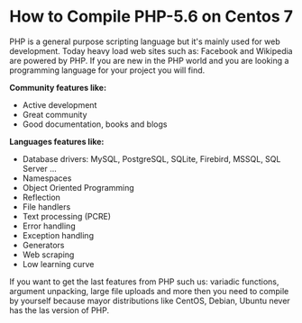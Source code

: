 # How to Compile PHP-5.6 on Centos 7

PHP is a general purpose scripting language but it's mainly used for web development. Today heavy load web sites such as: Facebook and Wikipedia are powered by PHP. If you are new in the PHP world and you are looking a programming language for your project you will find.

**Community features like:**
- Active development
- Great community
- Good documentation, books and blogs
 
**Languages features like:**
- Database drivers: MySQL, PostgreSQL, SQLite, Firebird, MSSQL, SQL Server ...
- Namespaces
- Object Oriented Programming
- Reflection
- File handlers
- Text processing (PCRE)
- Error handling
- Exception handling
- Generators
- Web scraping
- Low learning curve

If you want to get the last features from PHP such us: variadic functions, argument unpacking, large file uploads and more then you need to compile by yourself because mayor distributions like CentOS, Debian, Ubuntu never has the las version of PHP.
